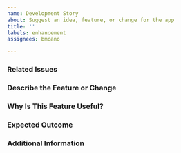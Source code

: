 ```yaml
---
name: Development Story
about: Suggest an idea, feature, or change for the app
title: ''
labels: enhancement
assignees: bmcano

---
```


### Related Issues
<!-- Link any related issues or prerequisite stories as needed.  -->

### Describe the Feature or Change
<!-- A clear and concise description of what you want to happen. -->

### Why Is This Feature Useful?
<!-- Explain why this feature would be beneficial. -->

### Expected Outcome
<!-- What do you expect to happen? -->

### Additional Information
<!-- Include any relevant screenshots, designs, or references. -->
